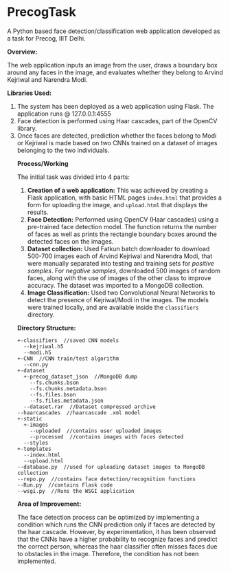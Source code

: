 # PrecogTask

A Python based face detection/classification web application developed as a task for Precog, IIIT Delhi.

<b>Overview:</b>

The web application inputs an image from the user, draws a boundary box around any faces in the image, and evaluates whether they belong to Arvind Kejriwal and Narendra Modi.

<b>Libraries Used:</b>

<ol><li>The system has been deployed as a web application using Flask. The application runs @ 127.0.0.1:4555
<li>Face detection is performed using Haar cascades, part of the OpenCV library.
<li>Once faces are detected, prediction whether the faces belong to Modi or Kejriwal is made based on two CNNs trained on a dataset of images belonging to the two individuals.

<b>Process/Working</b>

The initial task was divided into 4 parts:

1. <b>Creation of a web application:</b> This was achieved by creating a Flask application, with basic HTML pages `index.html` that provides a form for uploading the image, and `upload.html` that displays the results.
2. <b>Face Detection:</b> Performed using OpenCV (Haar cascades) using a pre-trained face detection model. The function returns the number of faces as well as prints the rectangle boundary boxes around the detected faces on the images.
3. <b>Dataset collection:</b> Used Fatkun batch downloader to download 500-700 images each of Arvind Kejriwal and Narendra Modi, that were manually separated into testing and training sets for <i>positive samples</i>. For <i>negative samples</i>, downloaded 500 images of random faces, along with the use of images of the other class to improve accuracy. The dataset was imported to a MongoDB collection.
4. <b>Image Classification:</b> Used two Convolutional Neural Networks to detect the presence of Kejriwal/Modi in the images. The models were trained locally, and are available inside the `classifiers` directory.

<b>Directory Structure:</b>

```
+-classifiers  //saved CNN models
  --kejriwal.h5
  --modi.h5
+-CNN  //CNN train/test algorithm
  --cnn.py
+-dataset 
  +-precog_dataset_json  //MongoDB dump
    --fs.chunks.bson
    --fs.chunks.metadata.bson
    --fs.files.bson
    --fs.files.metadata.json
  --dataset.rar  //Dataset compressed archive
--haarcascades  //haarcascade .xml model
+-static
  +-images
    --uploaded  //contains user uploaded images
    --processed  //contains images with faces detected
  --styles
+-templates
  --index.html
  --upload.html
--database.py  //used for uploading dataset images to MongoDB collection
--repo.py  //contains face detection/recognition functions
--Run.py  //contains Flask code
--wsgi.py  //Runs the WSGI application
```

<b>Area of Improvement:</b>

The face detection process can be optimized by implementing a condition which runs the CNN prediction only if faces are detected by the haar cascade. However, by experimentation, it has been observed that the CNNs have a higher probability to recognize faces and predict the correct person, whereas the haar classifier often misses faces due to obstacles in the image. Therefore, the condition has not been implemented. 
